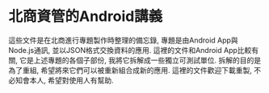 # 北商資管的Android講義
這些文件是在北商進行專題製作時整理的備忘錄, 專題是由Android App與Node.js通訊, 並以JSON格式交換資料的應用. 這裡的文件和Android App比較有關, 它是上述專題的各個子部份, 我將它拆解成一些獨立可測試單位. 拆解的目的是為了重組, 希望將來它們可以被重新組合成新的應用. 這裡的文件歡迎下載重製, 不必知會本人, 希望對使用人有幫助.
